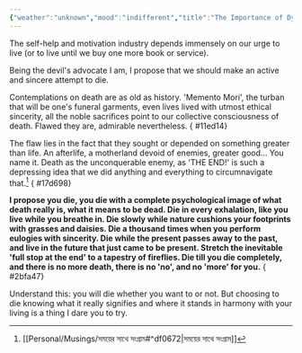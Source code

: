 ```yaml
---
{"weather":"unknown","mood":"indifferent","title":"The Importance of Dying Sincerely","updated":"2025-10-27T20:57:32+06:00","latitude":23.78275167,"longitude":90.42144,"altitude":-32.8,"dg-publish":true,"dg-note-icon":3,"tags":["death"],"location":"Badda, Dhaka","created":"2022-10-22T22:00:00+06:00","dg-path":"Journal/The Importance of Dying Sincerely.md","permalink":"/journal/the-importance-of-dying-sincerely/","dgPassFrontmatter":true,"noteIcon":3}
---
```


The self-help and motivation industry depends immensely on our urge to live (or to live until we buy one more book or service).

Being the devil's advocate I am, I propose that we should make an active and sincere attempt to die.

Contemplations on death are as old as history. 'Memento Mori', the turban that will be one's funeral garments, even lives lived with utmost ethical sincerity, all the noble sacrifices point to our collective consciousness of death. Flawed they are, admirable nevertheless.
{ #11ed14}


The flaw lies in the fact that they sought or depended on something greater than life. An afterlife, a motherland devoid of enemies, greater good… You name it. Death as the unconquerable enemy, as 'THE END!' is such a depressing idea that we did anything and everything to circumnavigate that.[^1]
{ #17d698}


**I propose you die, you die with a complete psychological image of what death really is, what it means to be dead. Die in every exhalation, like you live while you breathe in. Die slowly while nature cushions your footprints with grasses and daisies. Die a thousand times when you perform eulogies with sincerity. Die while the present passes away to the past, and live in the future that just came to be present. Stretch the inevitable 'full stop at the end' to a tapestry of fireflies. Die till you die completely, and there is no more death, there is no 'no', and no 'more' for you.**
{ #2bfa47}


Understand this: you will die whether you want to or not. But choosing to die knowing what it really signifies and where it stands in harmony with your living is a thing I dare you to try.

[^1]: [[Personal/Musings/সময়ের সাথে সংগ্রাম#^df0672\|সময়ের সাথে সংগ্রাম]]